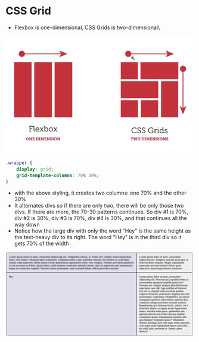 
# CSS Grid

- Flexbox is one-dimensional, CSS Grids is two-dimensional\

![Flexbox vs. CSS Grids](https://github.com/coolinmc6/front-end-dev/blob/master/assets/flexbox-vs-css-grids.png)

```css
.wrapper {
	display: grid;
	grid-template-columns: 70% 30%;
}
```

- with the above styling, it creates two columns: one 70% and the other 30%
- It alternates divs so if there are only two, there will be only those two divs. If there are more, the 70-30 patterns continues. So div #1 is 70%, div #2 is 30%, div #3 is 70%, div #4 is 30%, and that continues all the way down
- Notice how the large div with only the word "Hey" is the same height as the text-heavy div to its right. The word "Hey" is in the third div so it gets 70% of the width

![CSS Grid Example 1](https://github.com/coolinmc6/front-end-dev/blob/master/assets/css-grid-example1.png)